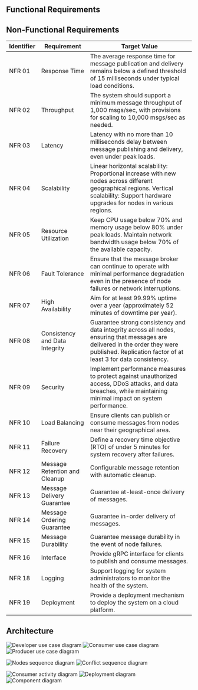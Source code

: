 ## Functional Requirements

## Non-Functional Requirements

| Identifier | Requirement | Target Value |
| --- | --- | --- |
| NFR 01 | Response Time | The average response time for message publication and delivery remains below a defined threshold of 15 milliseconds under typical load conditions. |
| NFR 02 | Throughput | The system should support a minimum message throughput of 1,000 msgs/sec, with provisions for scaling to 10,000 msgs/sec as needed. |
| NFR 03 | Latency | Latency with no more than 10 milliseconds delay between message publishing and delivery, even under peak loads. |
| NFR 04 | Scalability | Linear horizontal scalability: Proportional increase with new nodes across different geographical regions. Vertical scalability: Support hardware upgrades for nodes in various regions. |
| NFR 05 | Resource Utilization | Keep CPU usage below 70% and memory usage below 80% under peak loads. Maintain network bandwidth usage below 70% of the available capacity. |
| NFR 06 | Fault Tolerance | Ensure that the message broker can continue to operate with minimal performance degradation even in the presence of node failures or network interruptions. |
| NFR 07 | High Availability | Aim for at least 99.99% uptime over a year (approximately 52 minutes of downtime per year). |
| NFR 08 | Consistency and Data Integrity | Guarantee strong consistency and data integrity across all nodes, ensuring that messages are delivered in the order they were published. Replication factor of at least 3 for data consistency. |
| NFR 09 | Security | Implement performance measures to protect against unauthorized access, DDoS attacks, and data breaches, while maintaining minimal impact on system performance. |
| NFR 10 | Load Balancing | Ensure clients can publish or consume messages from nodes near their geographical area. |
| NFR 11 | Failure Recovery | Define a recovery time objective (RTO) of under 5 minutes for system recovery after failures. |
| NFR 12 | Message Retention and Cleanup | Configurable message retention with automatic cleanup. |
| NFR 13 | Message Delivery Guarantee | Guarantee at-least-once delivery of messages. |
| NFR 14 | Message Ordering Guarantee | Guarantee in-order delivery of messages. |
| NFR 15 | Message Durability | Guarantee message durability in the event of node failures. |
| NFR 16 | Interface | Provide gRPC interface for clients to publish and consume messages. |
| NFR 18 | Logging | Support logging for system administrators to monitor the health of the system. |
| NFR 19 | Deployment | Provide a deployment mechanism to deploy the system on a cloud platform. |

## Architecture

![Developer use case diagram](https://github.com/Marcel-MD/thesis-uml/blob/main/use_dev.png)
![Consumer use case diagram](https://github.com/Marcel-MD/thesis-uml/blob/main/use_cons.png)
![Producer use case diagram](https://github.com/Marcel-MD/thesis-uml/blob/main/use_prod.png)

![Nodes sequence diagram](https://github.com/Marcel-MD/thesis-uml/blob/main/seq_nodes.png)
![Conflict sequence diagram](https://github.com/Marcel-MD/thesis-uml/blob/main/seq_conflict.png)

![Consumer activity diagram](https://github.com/Marcel-MD/thesis-uml/blob/main/act_consume.png)
![Deployment diagram](https://github.com/Marcel-MD/thesis-uml/blob/main/depl.png)
![Component diagram](https://github.com/Marcel-MD/thesis-uml/blob/main/comp.png)